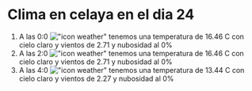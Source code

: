 # Clima en celaya en el dia 24

1. A las 0:0 !["icon weather"](http://openweathermap.org/img/w/01n.png) tenemos una temperatura de 16.46 C con cielo claro y  vientos de 2.71 y nubosidad al 0%
1. A las 2:0 !["icon weather"](http://openweathermap.org/img/w/01n.png) tenemos una temperatura de 16.46 C con cielo claro y  vientos de 2.71 y nubosidad al 0%
1. A las 4:0 !["icon weather"](http://openweathermap.org/img/w/01n.png) tenemos una temperatura de 13.44 C con cielo claro y  vientos de 2.27 y nubosidad al 0%
